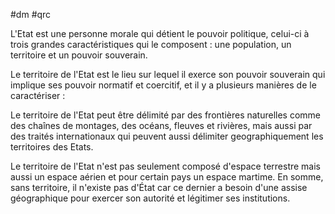 #dm #qrc

L'Etat est une personne morale qui détient le pouvoir politique, celui-ci à trois grandes caractéristiques qui le composent : une population, un territoire et un pouvoir souverain.

Le territoire de l'Etat est le lieu sur lequel il exerce son pouvoir souverain qui implique ses pouvoir normatif et coercitif, et il y a plusieurs manières de le caractériser :

Le territoire de l'Etat peut être délimité par des frontières naturelles comme des chaînes de montages, des océans, fleuves et rivières, mais aussi par des traités internationaux qui peuvent aussi délimiter geographiquement les territoires des Etats.

Le territoire de l'Etat n'est pas seulement composé d'espace terrestre mais aussi un espace aérien et pour certain pays un espace martime. En somme, sans territoire, il n'existe pas d'État car ce dernier a besoin d'une assise géographique pour exercer son autorité et légitimer ses institutions.

